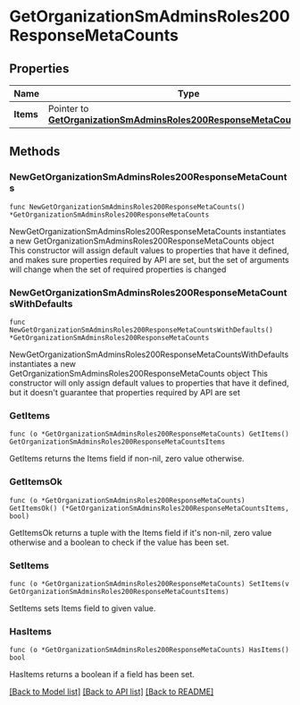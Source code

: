 # GetOrganizationSmAdminsRoles200ResponseMetaCounts

## Properties

Name | Type | Description | Notes
------------ | ------------- | ------------- | -------------
**Items** | Pointer to [**GetOrganizationSmAdminsRoles200ResponseMetaCountsItems**](GetOrganizationSmAdminsRoles200ResponseMetaCountsItems.md) |  | [optional] 

## Methods

### NewGetOrganizationSmAdminsRoles200ResponseMetaCounts

`func NewGetOrganizationSmAdminsRoles200ResponseMetaCounts() *GetOrganizationSmAdminsRoles200ResponseMetaCounts`

NewGetOrganizationSmAdminsRoles200ResponseMetaCounts instantiates a new GetOrganizationSmAdminsRoles200ResponseMetaCounts object
This constructor will assign default values to properties that have it defined,
and makes sure properties required by API are set, but the set of arguments
will change when the set of required properties is changed

### NewGetOrganizationSmAdminsRoles200ResponseMetaCountsWithDefaults

`func NewGetOrganizationSmAdminsRoles200ResponseMetaCountsWithDefaults() *GetOrganizationSmAdminsRoles200ResponseMetaCounts`

NewGetOrganizationSmAdminsRoles200ResponseMetaCountsWithDefaults instantiates a new GetOrganizationSmAdminsRoles200ResponseMetaCounts object
This constructor will only assign default values to properties that have it defined,
but it doesn't guarantee that properties required by API are set

### GetItems

`func (o *GetOrganizationSmAdminsRoles200ResponseMetaCounts) GetItems() GetOrganizationSmAdminsRoles200ResponseMetaCountsItems`

GetItems returns the Items field if non-nil, zero value otherwise.

### GetItemsOk

`func (o *GetOrganizationSmAdminsRoles200ResponseMetaCounts) GetItemsOk() (*GetOrganizationSmAdminsRoles200ResponseMetaCountsItems, bool)`

GetItemsOk returns a tuple with the Items field if it's non-nil, zero value otherwise
and a boolean to check if the value has been set.

### SetItems

`func (o *GetOrganizationSmAdminsRoles200ResponseMetaCounts) SetItems(v GetOrganizationSmAdminsRoles200ResponseMetaCountsItems)`

SetItems sets Items field to given value.

### HasItems

`func (o *GetOrganizationSmAdminsRoles200ResponseMetaCounts) HasItems() bool`

HasItems returns a boolean if a field has been set.


[[Back to Model list]](../README.md#documentation-for-models) [[Back to API list]](../README.md#documentation-for-api-endpoints) [[Back to README]](../README.md)


